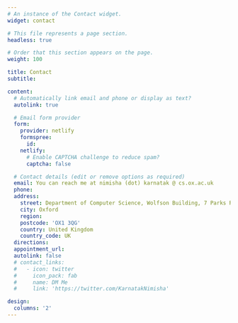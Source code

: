 ```yaml
---
# An instance of the Contact widget.
widget: contact

# This file represents a page section.
headless: true

# Order that this section appears on the page.
weight: 100

title: Contact
subtitle:

content:
  # Automatically link email and phone or display as text?
  autolink: true

  # Email form provider
  form:
    provider: netlify
    formspree:
      id:
    netlify:
      # Enable CAPTCHA challenge to reduce spam?
      captcha: false

  # Contact details (edit or remove options as required)
  email: You can reach me at nimisha (dot) karnatak @ cs.ox.ac.uk
  phone: 
  address:
    street: Department of Computer Science, Wolfson Building, 7 Parks Road
    city: Oxford
    region: 
    postcode: 'OX1 3QG'
    country: United Kingdom
    country_code: UK
  directions:
  appointment_url: 
  autolink: false
  # contact_links:
  #   - icon: twitter
  #     icon_pack: fab
  #     name: DM Me
  #     link: 'https://twitter.com/KarnatakNimisha'

design:
  columns: '2'
---
```

